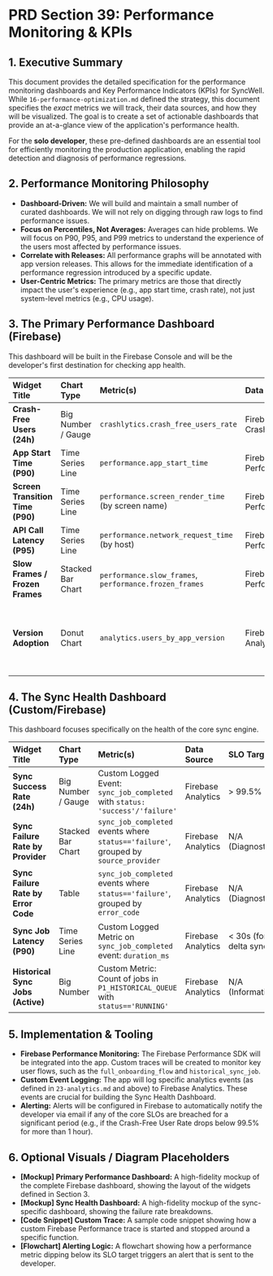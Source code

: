 # PRD Section 39: Performance Monitoring & KPIs

## 1. Executive Summary

This document provides the detailed specification for the performance monitoring dashboards and Key Performance Indicators (KPIs) for SyncWell. While `16-performance-optimization.md` defined the strategy, this document specifies the *exact* metrics we will track, their data sources, and how they will be visualized. The goal is to create a set of actionable dashboards that provide an at-a-glance view of the application's performance health.

For the **solo developer**, these pre-defined dashboards are an essential tool for efficiently monitoring the production application, enabling the rapid detection and diagnosis of performance regressions.

## 2. Performance Monitoring Philosophy

*   **Dashboard-Driven:** We will build and maintain a small number of curated dashboards. We will not rely on digging through raw logs to find performance issues.
*   **Focus on Percentiles, Not Averages:** Averages can hide problems. We will focus on P90, P95, and P99 metrics to understand the experience of the users most affected by performance issues.
*   **Correlate with Releases:** All performance graphs will be annotated with app version releases. This allows for the immediate identification of a performance regression introduced by a specific update.
*   **User-Centric Metrics:** The primary metrics are those that directly impact the user's experience (e.g., app start time, crash rate), not just system-level metrics (e.g., CPU usage).

## 3. The Primary Performance Dashboard (Firebase)

This dashboard will be built in the Firebase Console and will be the developer's first destination for checking app health.

| Widget Title | Chart Type | Metric(s) | Data Source | SLO Target |
| :--- | :--- | :--- | :--- | :--- |
| **Crash-Free Users (24h)**| Big Number / Gauge | `crashlytics.crash_free_users_rate` | Firebase Crashlytics | > 99.9% |
| **App Start Time (P90)**| Time Series Line | `performance.app_start_time` | Firebase Performance | < 2.0s |
| **Screen Transition Time (P90)**| Time Series Line | `performance.screen_render_time` (by screen name) | Firebase Performance | < 250ms |
| **API Call Latency (P95)** | Time Series Line | `performance.network_request_time` (by host) | Firebase Performance | < 1.5s |
| **Slow Frames / Frozen Frames**| Stacked Bar Chart | `performance.slow_frames`, `performance.frozen_frames`| Firebase Performance | < 1% / < 0.1%|
| **Version Adoption**| Donut Chart | `analytics.users_by_app_version` | Firebase Analytics | > 90% on latest version within 14 days |

## 4. The Sync Health Dashboard (Custom/Firebase)

This dashboard focuses specifically on the health of the core sync engine.

| Widget Title | Chart Type | Metric(s) | Data Source | SLO Target |
| :--- | :--- | :--- | :--- | :--- |
| **Sync Success Rate (24h)**| Big Number / Gauge | Custom Logged Event: `sync_job_completed` with `status: 'success'/'failure'` | Firebase Analytics | > 99.5% |
| **Sync Failure Rate by Provider**| Stacked Bar Chart | `sync_job_completed` events where `status=='failure'`, grouped by `source_provider` | Firebase Analytics | N/A (Diagnostic) |
| **Sync Failure Rate by Error Code**| Table | `sync_job_completed` events where `status=='failure'`, grouped by `error_code` | Firebase Analytics | N/A (Diagnostic) |
| **Sync Job Latency (P90)**| Time Series Line | Custom Logged Metric on `sync_job_completed` event: `duration_ms` | Firebase Analytics | < 30s (for delta sync) |
| **Historical Sync Jobs (Active)**| Big Number | Custom Metric: Count of jobs in `P1_HISTORICAL_QUEUE` with `status=='RUNNING'` | Firebase Analytics | N/A (Informational)|

## 5. Implementation & Tooling

*   **Firebase Performance Monitoring:** The Firebase Performance SDK will be integrated into the app. Custom traces will be created to monitor key user flows, such as the `full_onboarding_flow` and `historical_sync_job`.
*   **Custom Event Logging:** The app will log specific analytics events (as defined in `23-analytics.md` and above) to Firebase Analytics. These events are crucial for building the Sync Health Dashboard.
*   **Alerting:** Alerts will be configured in Firebase to automatically notify the developer via email if any of the core SLOs are breached for a significant period (e.g., if the Crash-Free User Rate drops below 99.5% for more than 1 hour).

## 6. Optional Visuals / Diagram Placeholders
*   **[Mockup] Primary Performance Dashboard:** A high-fidelity mockup of the complete Firebase dashboard, showing the layout of the widgets defined in Section 3.
*   **[Mockup] Sync Health Dashboard:** A high-fidelity mockup of the sync-specific dashboard, showing the failure rate breakdowns.
*   **[Code Snippet] Custom Trace:** A sample code snippet showing how a custom Firebase Performance trace is started and stopped around a specific function.
*   **[Flowchart] Alerting Logic:** A flowchart showing how a performance metric dipping below its SLO target triggers an alert that is sent to the developer.
